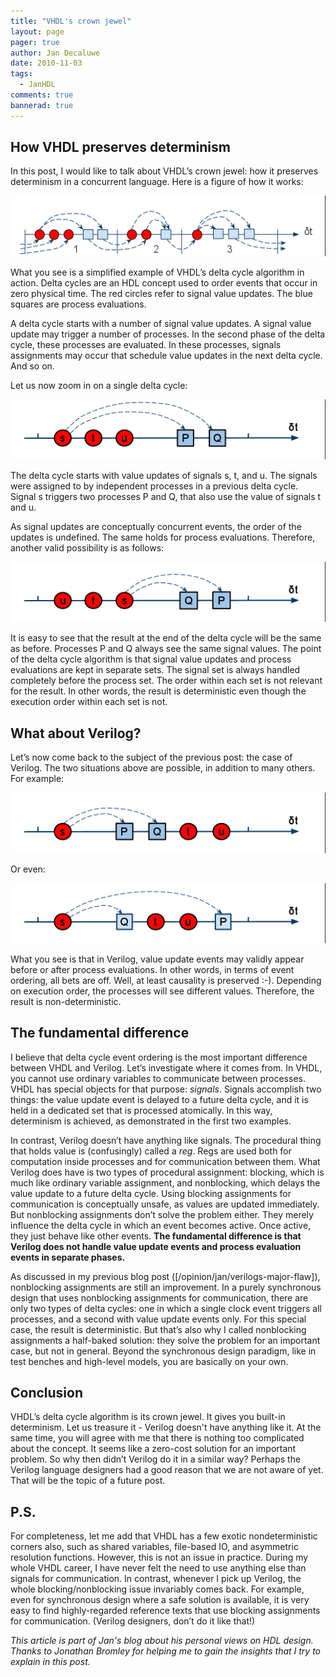 ```yaml
---
title: "VHDL's crown jewel"
layout: page 
pager: true
author: Jan Decaluwe
date: 2010-11-03
tags: 
  - JanHDL
comments: true
bannerad: true
---
```



## How VHDL preserves determinism

In this post, I would like to talk about VHDL’s crown jewel: how it preserves determinism in a concurrent language. Here is a figure of how it works:

![](images/deltavhdl_overview.png)

What you see is a simplified example of VHDL’s delta cycle algorithm in action. Delta cycles are an HDL concept used to order events that occur in zero physical time. The red circles refer to signal value updates. The blue squares are process evaluations.

A delta cycle starts with a number of signal value updates. A signal value update may trigger a number of processes. In the  second phase of the delta cycle, these processes are evaluated. In these processes, signals assignments may occur that schedule value updates in the next delta cycle. And so on.

Let us now zoom in on a single delta cycle:

![](images/deltavhdl1.png)

The delta cycle starts with value updates of signals s, t, and u. The signals were assigned to by independent processes in a previous delta cycle. Signal s triggers two processes P and Q, that also use the value of signals t and u.

As signal updates are conceptually concurrent events, the order of the updates is undefined. The same holds for process evaluations. Therefore, another valid possibility is as follows:

![](images/deltavhdl2.png)

It is easy to see that the result at the end of the delta cycle will be the same as before. Processes P and Q always see the same signal values. The point of the delta cycle algorithm is that signal value updates and process evaluations are kept in separate sets. The signal set is always handled completely before the process set. The order within each set is not relevant for the result. In other words, the result is deterministic even though the execution order within each set is not.

## What about Verilog?

Let’s now come back to the subject of the previous post: the case of Verilog.  The two situations above are possible, in addition to many others. For example:

![](images/deltaverilog1.png)

Or even:

![](images/deltaverilog2.png)

What you see is that in Verilog, value update events may validly appear before or after process evaluations. In other words, in terms of event ordering, all bets are off. Well, at least causality is preserved :-). Depending on execution order, the processes will see different values. Therefore, the result is non-deterministic.

## The fundamental difference

I believe that delta cycle event ordering is the most important difference between VHDL and Verilog. Let’s investigate where it comes from. In VHDL, you cannot use ordinary variables to communicate between processes. VHDL has special objects for that purpose: <em>signals</em>. Signals accomplish two things: the value update event is delayed to a future delta cycle, and it is held in a dedicated set that is processed atomically. In this way, determinism is achieved, as demonstrated in the first two examples.

In contrast, Verilog doesn’t have anything like signals.  The procedural thing that holds value is (confusingly) called a <em>reg</em>.  Regs are used both for computation inside processes and for communication between them. What Verilog does have is two types of procedural assignment: blocking, which is much like ordinary variable assignment, and nonblocking, which delays the value update to a future delta cycle. Using blocking assignments for communication is conceptually unsafe, as values are updated immediately. But nonblocking assignments don’t solve the problem either. They merely influence the delta cycle in which an event becomes active. Once active, they just behave like other events. **The fundamental difference is that Verilog does not handle value update events and process evaluation events in separate phases.**

As discussed in my previous blog post ([/opinion/jan/verilogs-major-flaw]), nonblocking assignments are still an improvement. In a purely synchronous design that uses nonblocking assignments for communication, there are only two types of delta cycles: one in which a single clock event triggers all processes, and a second with value update events only. For this special case, the result is deterministic. But that’s also why I called nonblocking assignments a half-baked solution: they solve the problem for an important case, but not in general. Beyond the synchronous design paradigm, like in test benches and high-level models, you are basically on your own.

## Conclusion

VHDL’s delta cycle algorithm is its crown jewel. It gives you built-in determinism. Let us treasure it - Verilog doesn't have anything like it. At the same time, you will agree with me that there is nothing  too complicated about the concept. It seems like a zero-cost solution for an important problem. So why then didn’t Verilog do it in a similar way? Perhaps the Verilog language designers had a good reason that we are not aware of yet. That will be the topic of a future post.


## P.S.
For completeness, let me add that VHDL has a few exotic nondeterministic corners also, such as shared variables, file-based IO, and asymmetric resolution functions.  However, this is not an issue in practice. During my whole VHDL career, I have never felt the need to use anything else than signals for communication. In contrast, whenever I pick up Verilog, the whole blocking/nonblocking issue invariably comes back. For example, even for synchronous design where a safe solution is available, it is very easy to find highly-regarded reference texts that use blocking assignments for communication. (Verilog designers, don’t do it like that!)

<em>This article is part of Jan's blog about his personal views on HDL design.<br/>
Thanks to Jonathan Bromley for helping me to gain the insights that I try
to explain in this post.</em>